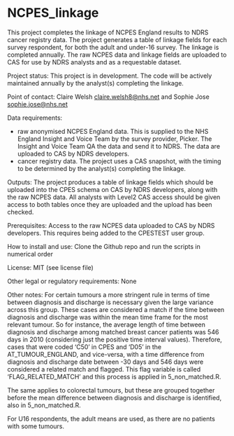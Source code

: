 # NCPES_linkage

This project completes the linkage of NCPES England results to NDRS cancer registry data. The project generates a table of linkage fields for each survey 
respondent, for both the adult and under-16 survey. The linkage is completed annually. The raw NCPES data and linkage fields are uploaded to CAS for use 
by NDRS analysts and as a requestable dataset. 

Project status: 
This project is in development. The code will be actively maintained annually by the analyst(s) completing the linkage. 


Point of contact: 
Claire Welsh claire.welsh8@nhs.net and Sophie Jose sophie.jose@nhs.net


Data requirements: 
- raw anonymised NCPES England data. This is supplied to the NHS England Insight and Voice Team by the survey provider, Picker. The Insight and Voice Team QA the data and send it to NDRS. The data are uploaded to CAS by NDRS developers. 
- cancer registry data. The project uses a CAS snapshot, with the timing to be determined by the analyst(s) completing the linkage. 


Outputs: 
The project produces a table of linkage fields which should be uploaded into the CPES schema on CAS by NDRS developers, along with the raw NCPES data. All analysts with Level2 CAS access should be given access to both tables once they are uploaded and the upload has been checked. 


Prerequisites:
Access to the raw NCPES data uploaded to CAS by NDRS developers. This requires being added to the CPESTEST user group.


How to install and use:
Clone the Github repo and run the scripts in numerical order


License:
MIT (see license file)


Other legal or regulatory requirements:
None

Other notes:
For certain tumours a more stringent rule in terms of time between diagnosis and discharge is necessary given the large variance across this group. These cases are considered a match if the time between diagnosis and discharge was within the mean time frame for the most relevant tumour.  So for instance, the average length of time between diagnosis and discharge among matched breast cancer patients was 546 days in 2010 (considering just the positive time interval values). Therefore, cases that were coded ‘C50’ in CPES and ‘D05’ in the AT_TUMOUR_ENGLAND, and vice-versa, with a time difference from diagnosis and discharge date between -30 days and 546 days were considered a related match and flagged. This flag variable is called ‘FLAG_RELATED_MATCH’ and this process is applied in 5_non_matched.R.

The same applies to colorectal tumours, but these are grouped together before the mean difference between diagnosis and discharge is identified, also in 5_non_matched.R.

For U16 respondents, the adult means are used, as there are no patients with some tumours. 